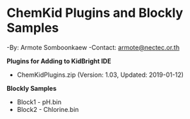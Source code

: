 # ChemKid Plugins and Blockly Samples
-By: Armote Somboonkaew
-Contact: armote@nectec.or.th

**Plugins for Adding to KidBright IDE**
- ChemKidPlugins.zip (Version: 1.03, Updated: 2019-01-12)

**Blockly Samples**
- Block1 - pH.bin
- Block2 - Chlorine.bin
